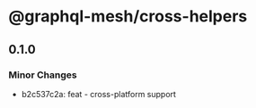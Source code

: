 # @graphql-mesh/cross-helpers

## 0.1.0

### Minor Changes

- b2c537c2a: feat - cross-platform support
